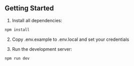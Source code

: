 
## Getting Started

1. Install all dependencies:

```bash
npm install
```

2. Copy .env.example to .env.local and set your credentials


3. Run the development server:

```bash
npm run dev
```
